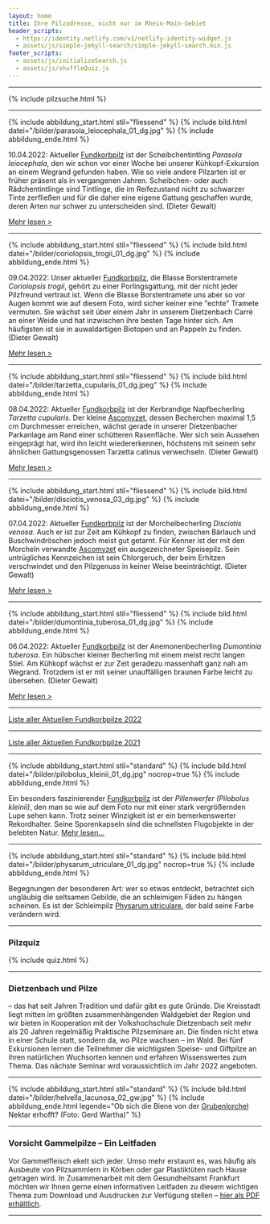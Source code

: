 ```yaml
---
layout: home
title: Ihre Pilzadresse, nicht nur im Rhein-Main-Gebiet
header_scripts:
  - https://identity.netlify.com/v1/netlify-identity-widget.js
  - assets/js/simple-jekyll-search/simple-jekyll-search.min.js
footer_scripts:
  - assets/js/initializeSearch.js
  - assets/js/shuffleQuiz.js
---
```

- - -

{% include pilzsuche.html %}

- - -

{% include abbildung_start.html stil="fliessend" %}
{% include bild.html datei="/bilder/parasola_leiocephala_01_dg.jpg" %}
{% include abbildung_ende.html %}

10.04.2022: Aktueller [Fundkorbpilz](AA "Glossar-") ist der Scheibchentintling *Parasola leiocephala*, den wir schon vor einer Woche bei unserer Kühkopf-Exkursion an einem Wegrand gefunden haben. Wie so viele andere Pilzarten ist er früher präsent als in vergangenen Jahren. Scheibchen- oder auch Rädchentintlinge sind Tintlinge, die im Reifezustand nicht zu schwarzer Tinte zerfließen und für die daher eine eigene Gattung geschaffen wurde, deren Arten nur schwer zu unterscheiden sind. (Dieter Gewalt)

[Mehr lesen >](/pilze/parasola-leiocephala-kahlköpfiger-scheibchentintling)

<div style="clear:  both"></div>

- - -

{% include abbildung_start.html stil="fliessend" %}
{% include bild.html datei="/bilder/coriolopsis_trogii_01_dg.jpg" %}
{% include abbildung_ende.html %}

09.04.2022: Unser aktueller [Fundkorbpilz](AA "Glossar-"), die Blasse Borstentramete *Coriolopsis trogii*, gehört zu einer Porlingsgattung, mit der nicht jeder Pilzfreund vertraut ist. Wenn die Blasse Borstentramete uns aber so vor Augen kommt wie auf diesem Foto, wird sicher keiner eine "echte" Tramete vermuten. Sie wächst seit über einem Jahr in unserem Dietzenbach Carré an einer Weide und hat inzwischen ihre besten Tage hinter sich. Am häufigsten ist sie in auwaldartigen Biotopen und an Pappeln zu finden. (Dieter Gewalt)

[Mehr lesen >](/pilze/coriolopsis-trogii-blasse-borstentramete)

<div style="clear:  both"></div>

- - -

{% include abbildung_start.html stil="fliessend" %}
{% include bild.html datei="/bilder/tarzetta_cupularis_01_dg.jpeg" %}
{% include abbildung_ende.html %}

08.04.2022: Aktueller [Fundkorbpilz](AA "Glossar-") ist der Kerbrandige Napfbecherling *Tarzetta cupularis*. Der kleine [Ascomyzet](Ascomyzeten "Glossar"), dessen Becherchen maximal 1,5 cm Durchmesser erreichen, wächst gerade in unserer Dietzenbacher Parkanlage am Rand einer schütteren Rasenfläche. Wer sich sein Aussehen eingeprägt hat, wird ihn leicht wiedererkennen, höchstens mit seinem sehr ähnlichen Gattungsgenossen Tarzetta catinus verwechseln. (Dieter Gewalt)

[Mehr lesen >](/pilze/tarzetta-cupularis-kerbrandiger-napfbecherling)

<div style="clear: both"></div>

- - -

{% include abbildung_start.html stil="fliessend" %}
{% include bild.html datei="/bilder/disciotis_venosa_03_dg.jpg" %}
{% include abbildung_ende.html %}

07.04.2022: Aktueller [Fundkorbpilz](AA "Glossar-") ist der Morchelbecherling *Disciotis venosa*. Auch er ist zur Zeit am Kühkopf zu finden, zwischen Bärlauch und Buschwindröschen jedoch meist gut getarnt. Für Kenner ist der mit den Morcheln verwandte [Ascomyzet](Ascomyzeten "Glossar") ein ausgezeichneter Speisepilz. Sein untrügliches Kennzeichen ist sein Chlorgeruch, der beim Erhitzen verschwindet und den Pilzgenuss in keiner Weise beeinträchtigt. (Dieter Gewalt)

[Mehr lesen >](/pilze/disciotis-venosa-morchelbecherling)

<div style="clear:  both"></div>

- - -

{% include abbildung_start.html stil="fliessend" %}
{% include bild.html datei="/bilder/dumontinia_tuberosa_01_dg.jpg" %}
{% include abbildung_ende.html %}

06.04.2022: Aktueller [Fundkorbpilz](AA "Glossar-") ist der Anemonenbecherling *Dumontinia tuberosa*. Ein hübscher kleiner Becherling mit einem meist recht langen Stiel. Am Kühkopf wächst er zur Zeit geradezu massenhaft ganz nah am Wegrand. Trotzdem ist er mit seiner unauffälligen braunen Farbe leicht zu übersehen. (Dieter Gewalt)

[Mehr lesen >](/pilze/dumontinia-tuberosa-anemonenbecherling)

<div style="clear:  both"></div>

- - -

[Liste aller Aktuellen Fundkorbpilze 2022](/artikel/liste-aller-aktuellen-fundkorbpilze-2022.html)

- - -

[Liste aller Aktuellen Fundkorbpilze 2021](/artikel/liste-aller-aktuellen-fundkorbpilze-2021.html)

- - -

{% include abbildung_start.html stil="standard" %}
{% include bild.html datei="/bilder/pilobolus_kleinii_01_dg.jpg" nocrop=true %}
{% include abbildung_ende.html %}

Ein besonders faszinierender [Fundkorbpilz](AA "Glossar-") ist der *Pillenwerfer (Pilobolus kleinii)*, den man so wie auf dem Foto nur mit einer stark vergrößernden Lupe sehen kann. Trotz seiner Winzigkeit ist er ein bemerkenswerter Rekordhalter. Seine Sporenkapseln sind die schnellsten Flugobjekte in der belebten Natur. [Mehr lesen...](/pilze/pilobolus-kleinii-pillenwerfer)

- - -

{% include abbildung_start.html stil="standard" %}
{% include bild.html datei="/bilder/physarum_utriculare_01_dg.jpg" nocrop=true %}
{% include abbildung_ende.html %}

Begegnungen der besonderen Art: wer so etwas entdeckt, betrachtet sich ungläubig die seltsamen Gebilde, die an schleimigen Fäden zu hängen scheinen. Es ist der Schleimpilz [Physarum utriculare](/pilze/physarum-utriculare-fadenfruchtschleimpilz), der bald seine Farbe verändern wird.

- - -

### Pilzquiz

{% include quiz.html %}

- - -

### Dietzenbach und Pilze

– das hat seit Jahren Tradition und dafür gibt es gute Gründe. Die Kreisstadt liegt mitten im größten zusammenhängenden Waldgebiet der Region und wir bieten in Kooperation mit der Volkshochschule Dietzenbach seit mehr als 20 Jahren regelmäßig Praktische Pilzseminare an. Die finden nicht etwa in einer Schule statt, sondern da, wo Pilze wachsen – im Wald. Bei fünf Exkursionen lernen die Teilnehmer die wichtigsten Speise- und Giftpilze an ihren natürlichen Wuchsorten kennen und erfahren Wissenswertes zum Thema. Das nächste Seminar wrd voraussichtlich im Jahr 2022 angeboten.  

- - -

{% include abbildung_start.html stil="standard" %}
{% include bild.html datei="/bilder/helvella_lacunosa_02_gw.jpg" %}
{% include abbildung_ende.html legende="Ob sich die Biene von der <a href='/pilze/helvella-lacunosa-grubenlorchel'>Grubenlorchel</a> Nektar erhofft?  (Foto: Gerd Wartha)" %}

- - -

### Vorsicht Gammelpilze – Ein Leitfaden

Vor Gammelfleisch ekelt sich jeder. Umso mehr erstaunt es, was häufig als Ausbeute von Pilzsammlern in Körben oder gar Plastiktüten nach Hause getragen wird. In Zusammenarbeit mit dem Gesundheitsamt Frankfurt möchten wir Ihnen gerne einen informativen Leitfaden zu diesem wichtigen Thema zum Download und Ausdrucken zur Verfügung stellen – [hier als PDF erhältlich](/assets/docs/Fundkorb.de-Gammelpilze.pdf).

- - -